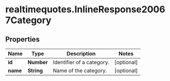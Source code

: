# realtimequotes.InlineResponse20067Category

## Properties

Name | Type | Description | Notes
------------ | ------------- | ------------- | -------------
**id** | **Number** | Identifier of a category. | [optional] 
**name** | **String** | Name of the category. | [optional] 


